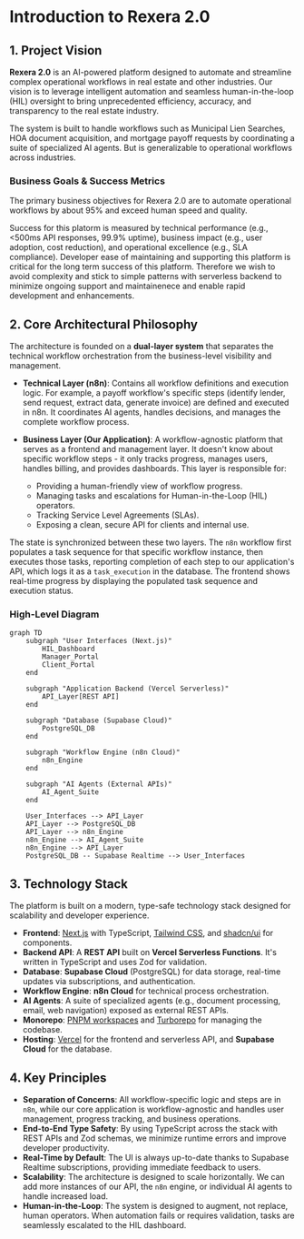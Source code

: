# Introduction to Rexera 2.0

## 1. Project Vision

**Rexera 2.0** is an AI-powered platform designed to automate and streamline complex operational workflows in real estate and other industries. Our vision is to leverage intelligent automation and seamless human-in-the-loop (HIL) oversight to bring unprecedented efficiency, accuracy, and transparency to the real estate industry.

The system is built to handle workflows such as Municipal Lien Searches, HOA document acquisition, and mortgage payoff requests by coordinating a suite of specialized AI agents. But is generalizable to operational workflows across industries.

### Business Goals & Success Metrics

The primary business objectives for Rexera 2.0 are to automate operational workflows by about 95% and exceed human speed and quality. 

Success for this platorm is measured by technical performance (e.g., <500ms API responses, 99.9% uptime), business impact (e.g., user adoption, cost reduction), and operational excellence (e.g., SLA compliance). Developer ease of maintaining and supporting this platform is critical for the long term success of this platform. Therefore we wish to avoid complexity and stick to simple patterns with serverless backend to minimize ongoing support and maintainenece and enable rapid development and enhancements.

## 2. Core Architectural Philosophy

The architecture is founded on a **dual-layer system** that separates the technical workflow orchestration from the business-level visibility and management.

*   **Technical Layer (n8n)**: Contains all workflow definitions and execution logic. For example, a payoff workflow's specific steps (identify lender, send request, extract data, generate invoice) are defined and executed in n8n. It coordinates AI agents, handles decisions, and manages the complete workflow process.

*   **Business Layer (Our Application)**: A workflow-agnostic platform that serves as a frontend and management layer. It doesn't know about specific workflow steps - it only tracks progress, manages users, handles billing, and provides dashboards. This layer is responsible for:
    *   Providing a human-friendly view of workflow progress.
    *   Managing tasks and escalations for Human-in-the-Loop (HIL) operators.
    *   Tracking Service Level Agreements (SLAs).
    *   Exposing a clean, secure API for clients and internal use.

The state is synchronized between these two layers. The `n8n` workflow first populates a task sequence for that specific workflow instance, then executes those tasks, reporting completion of each step to our application's API, which logs it as a `task_execution` in the database. The frontend shows real-time progress by displaying the populated task sequence and execution status.

### High-Level Diagram

```mermaid
graph TD
    subgraph "User Interfaces (Next.js)"
        HIL_Dashboard
        Manager_Portal
        Client_Portal
    end

    subgraph "Application Backend (Vercel Serverless)"
        API_Layer[REST API]
    end

    subgraph "Database (Supabase Cloud)"
        PostgreSQL_DB
    end

    subgraph "Workflow Engine (n8n Cloud)"
        n8n_Engine
    end

    subgraph "AI Agents (External APIs)"
        AI_Agent_Suite
    end

    User_Interfaces --> API_Layer
    API_Layer --> PostgreSQL_DB
    API_Layer --> n8n_Engine
    n8n_Engine --> AI_Agent_Suite
    n8n_Engine --> API_Layer
    PostgreSQL_DB -- Supabase Realtime --> User_Interfaces
```

## 3. Technology Stack

The platform is built on a modern, type-safe technology stack designed for scalability and developer experience.

*   **Frontend**: [Next.js](https://nextjs.org/) with TypeScript, [Tailwind CSS](https://tailwindcss.com/), and [shadcn/ui](https://ui.shadcn.com/) for components.
*   **Backend API**: A **REST API** built on **Vercel Serverless Functions**. It's written in TypeScript and uses Zod for validation.
*   **Database**: **Supabase Cloud** (PostgreSQL) for data storage, real-time updates via subscriptions, and authentication.
*   **Workflow Engine**: **n8n Cloud** for technical process orchestration.
*   **AI Agents**: A suite of specialized agents (e.g., document processing, email, web navigation) exposed as external REST APIs.
*   **Monorepo**: [PNPM workspaces](https://pnpm.io/workspaces) and [Turborepo](https://turbo.build/repo) for managing the codebase.
*   **Hosting**: [Vercel](https://vercel.com/) for the frontend and serverless API, and **Supabase Cloud** for the database.

## 4. Key Principles

*   **Separation of Concerns**: All workflow-specific logic and steps are in `n8n`, while our core application is workflow-agnostic and handles user management, progress tracking, and business operations.
*   **End-to-End Type Safety**: By using TypeScript across the stack with REST APIs and Zod schemas, we minimize runtime errors and improve developer productivity.
*   **Real-Time by Default**: The UI is always up-to-date thanks to Supabase Realtime subscriptions, providing immediate feedback to users.
*   **Scalability**: The architecture is designed to scale horizontally. We can add more instances of our API, the `n8n` engine, or individual AI agents to handle increased load.
*   **Human-in-the-Loop**: The system is designed to augment, not replace, human operators. When automation fails or requires validation, tasks are seamlessly escalated to the HIL dashboard.